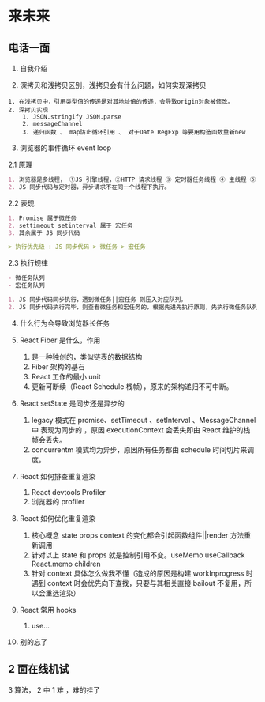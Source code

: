 # 来未来

## 电话一面

1. 自我介绍

2. 深拷贝和浅拷贝区别，浅拷贝会有什么问题，如何实现深拷贝

```
1. 在浅拷贝中，引用类型值的传递是对其地址值的传递，会导致origin对象被修改。
2. 深拷贝实现
    1. JSON.stringify JSON.parse
    2. messageChannel
    3. 递归函数 、 map防止循环引用 、 对于Date RegExp 等要用构造函数重新new

```

3. 浏览器的事件循环 event loop

2.1 原理

```md
1. 浏览器是多线程， ①JS 引擎线程，②HTTP 请求线程 ③ 定时器任务线程 ④ 主线程 ⑤ 事件触发线程 ⑥GUI 线程
2. JS 同步代码与定时器，异步请求不在同一个线程下执行。
```

2.2 表现

```md
1. Promise 属于微任务
2. settimeout setinterval 属于 宏任务
3. 其余属于 JS 同步代码

> 执行优先级 : JS 同步代码 > 微任务 > 宏任务
```

2.3 执行规律

```md
- 微任务队列
- 宏任务队列

1. JS 同步代码同步执行，遇到微任务||宏任务 则压入对应队列。
2. JS 同步代码执行完毕，则查看微任务和宏任务的，根据先进先执行原则，先执行微任务队列，再执行宏任务队列。
```

4. 什么行为会导致浏览器长任务

5. React Fiber 是什么，作用

   1. 是一种独创的，类似链表的数据结构
   2. Fiber 架构的基石
   3. React 工作的最小 unit
   4. 更新可断续（React Schedule 栈帧），原来的架构递归不可中断。

6. React setState 是同步还是异步的

   1. legacy 模式在 promise、setTimeout 、setInterval 、MessageChannel 中 表现为同步的 ，原因 executionContext 会丢失即由 React 维护的栈帧会丢失。
   2. concurrentm 模式均为异步，原因所有任务都由 schedule 时间切片来调度。

7. React 如何排查重复渲染

   1. React devtools Profiler
   2. 浏览器的 profiler

8. React 如何优化重复渲染

   1. 核心概念 state props context 的变化都会引起函数组件||render 方法重新调用
   2. 针对以上 state 和 props 就是控制引用不变。useMemo useCallback React.memo children
   3. 针对 context 具体怎么做我不懂（造成的原因是构建 workInprogress 时遇到 context 时会优先向下查找，只要与其相关直接 bailout 不复用，所以会重选渲染）

9. React 常用 hooks

   1. use...

10. 别的忘了

## 2 面在线机试

3 算法， 2 中 1 难 ，难的挂了
